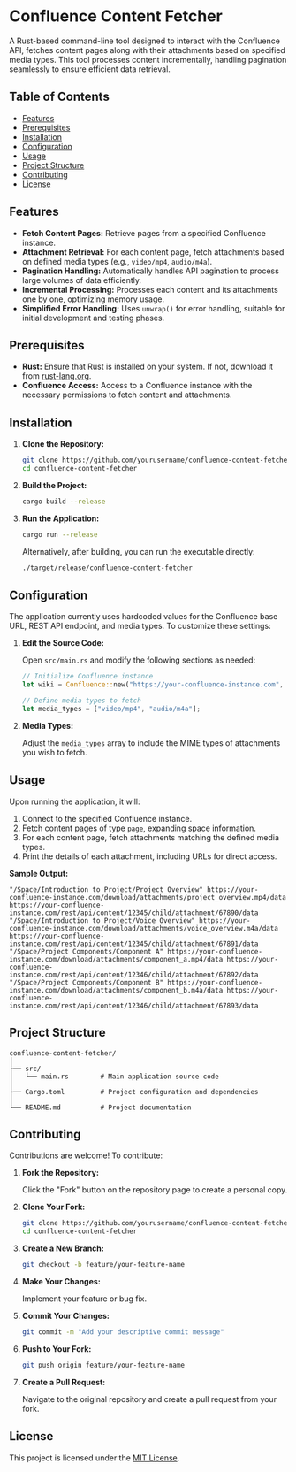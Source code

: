 # Confluence Content Fetcher

A Rust-based command-line tool designed to interact with the Confluence API, fetches content pages along with their attachments based on specified media types. This tool processes content incrementally, handling pagination seamlessly to ensure efficient data retrieval.

## Table of Contents

- [Features](#features)
- [Prerequisites](#prerequisites)
- [Installation](#installation)
- [Configuration](#configuration)
- [Usage](#usage)
- [Project Structure](#project-structure)
- [Contributing](#contributing)
- [License](#license)

## Features

- **Fetch Content Pages:** Retrieve pages from a specified Confluence instance.
- **Attachment Retrieval:** For each content page, fetch attachments based on defined media types (e.g., `video/mp4`, `audio/m4a`).
- **Pagination Handling:** Automatically handles API pagination to process large volumes of data efficiently.
- **Incremental Processing:** Processes each content and its attachments one by one, optimizing memory usage.
- **Simplified Error Handling:** Uses `unwrap()` for error handling, suitable for initial development and testing phases.

## Prerequisites

- **Rust:** Ensure that Rust is installed on your system. If not, download it from [rust-lang.org](https://www.rust-lang.org/tools/install).
- **Confluence Access:** Access to a Confluence instance with the necessary permissions to fetch content and attachments.

## Installation

1. **Clone the Repository:**

   ```bash
   git clone https://github.com/yourusername/confluence-content-fetcher.git
   cd confluence-content-fetcher
   ```

2. **Build the Project:**

   ```bash
   cargo build --release
   ```

3. **Run the Application:**

   ```bash
   cargo run --release
   ```

   Alternatively, after building, you can run the executable directly:

   ```bash
   ./target/release/confluence-content-fetcher
   ```

## Configuration

The application currently uses hardcoded values for the Confluence base URL, REST API endpoint, and media types. To customize these settings:

1. **Edit the Source Code:**

   Open `src/main.rs` and modify the following sections as needed:

   ```rust
   // Initialize Confluence instance
   let wiki = Confluence::new("https://your-confluence-instance.com", "rest/api");

   // Define media types to fetch
   let media_types = ["video/mp4", "audio/m4a"];
   ```

2. **Media Types:**

   Adjust the `media_types` array to include the MIME types of attachments you wish to fetch.

## Usage

Upon running the application, it will:

1. Connect to the specified Confluence instance.
2. Fetch content pages of type `page`, expanding space information.
3. For each content page, fetch attachments matching the defined media types.
4. Print the details of each attachment, including URLs for direct access.

**Sample Output:**

```
"/Space/Introduction to Project/Project Overview" https://your-confluence-instance.com/download/attachments/project_overview.mp4/data https://your-confluence-instance.com/rest/api/content/12345/child/attachment/67890/data
"/Space/Introduction to Project/Voice Overview" https://your-confluence-instance.com/download/attachments/voice_overview.m4a/data https://your-confluence-instance.com/rest/api/content/12345/child/attachment/67891/data
"/Space/Project Components/Component A" https://your-confluence-instance.com/download/attachments/component_a.mp4/data https://your-confluence-instance.com/rest/api/content/12346/child/attachment/67892/data
"/Space/Project Components/Component B" https://your-confluence-instance.com/download/attachments/component_b.m4a/data https://your-confluence-instance.com/rest/api/content/12346/child/attachment/67893/data

```

## Project Structure

```
confluence-content-fetcher/
│
├── src/
│   └── main.rs        # Main application source code
│
├── Cargo.toml         # Project configuration and dependencies
│
└── README.md          # Project documentation
```

## Contributing

Contributions are welcome! To contribute:

1. **Fork the Repository:**

   Click the "Fork" button on the repository page to create a personal copy.

2. **Clone Your Fork:**

   ```bash
   git clone https://github.com/yourusername/confluence-content-fetcher.git
   cd confluence-content-fetcher
   ```

3. **Create a New Branch:**

   ```bash
   git checkout -b feature/your-feature-name
   ```

4. **Make Your Changes:**

   Implement your feature or bug fix.

5. **Commit Your Changes:**

   ```bash
   git commit -m "Add your descriptive commit message"
   ```

6. **Push to Your Fork:**

   ```bash
   git push origin feature/your-feature-name
   ```

7. **Create a Pull Request:**

   Navigate to the original repository and create a pull request from your fork.

## License

This project is licensed under the [MIT License](LICENSE).
